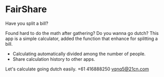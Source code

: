 # FairShare

Have you split a bill?

Found hard to do the math after gathering?
Do you wanna go dutch?
This app is a simple calculator, added the function that enhance for splitting a bill.

- Calculating automatically divided among the number of people.
- Share calculation history to other apps.

Let's calculate going dutch easily. +61 416888250 vqnq5@21cn.com
